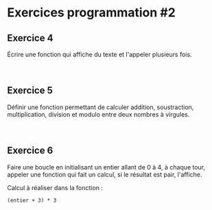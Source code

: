 # **Exercices programmation #2**

## **Exercice 4**

Écrire une fonction qui affiche du texte et l'appeler plusieurs fois.
<br><br><br>



## **Exercice 5**

Définir une fonction permettant de calculer addition, soustraction, multiplication, division et modulo entre deux nombres à virgules.
<br><br><br>



## **Exercice 6**

Faire une boucle en initialisant un entier allant de 0 à 4, à chaque tour, appeler une fonction qui fait un calcul, si le résultat est pair, l'affiche.

Calcul à réaliser dans la fonction :
```
(entier + 3) * 3
```